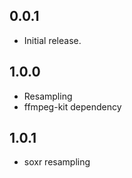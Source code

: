 ## 0.0.1

* Initial release.

## 1.0.0

* Resampling
* ffmpeg-kit dependency

## 1.0.1

* soxr resampling
